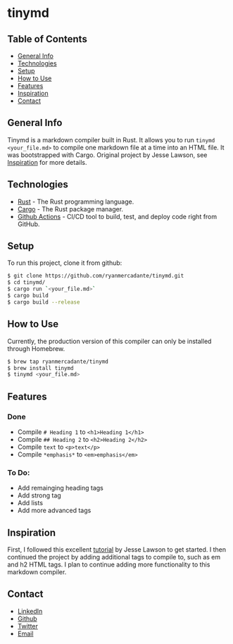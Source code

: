# tinymd

## Table of Contents

- [General Info](#general-info)
- [Technologies](#technologies)
- [Setup](#setup)
- [How to Use](#how-to-use)
- [Features](#features)
- [Inspiration](#inspiration)
- [Contact](#contact)

## General Info

Tinymd is a markdown compiler built in Rust. It allows you to run `tinymd <your_file.md>` to compile one markdown file at a time into an HTML file. It was bootstrapped with Cargo. Original project by Jesse Lawson, see [Inspiration](#inspiration) for more details.


## Technologies

- [Rust](https://www.rust-lang.org/) - The Rust programming language.
- [Cargo](https://doc.rust-lang.org/stable/cargo/) - The Rust package manager.
- [Github Actions](https://github.com/features/actions) - CI/CD tool to build, test, and deploy code right from GitHub.

## Setup

To run this project, clone it from github:

```bash
$ git clone https://github.com/ryanmercadante/tinymd.git
$ cd tinymd/
$ cargo run `<your_file.md>`
$ cargo build 
$ cargo build --release
```

## How to Use

Currently, the production version of this compiler can only be installed through Homebrew.

```bash
$ brew tap ryanmercadante/tinymd
$ brew install tinymd
$ tinymd <your_file.md>
```

## Features

### Done

- Compile `# Heading 1` to `<h1>Heading 1</h1>`
- Compile `## Heading 2` to `<h2>Heading 2</h2>`
- Compile `text` to `<p>text</p>`
- Compile `*emphasis*` to `<em>emphasis</em>`

### To Do:

- Add remainging heading tags
- Add strong tag
- Add lists
- Add more advanced tags

## Inspiration

First, I followed this excellent [tutorial](https://jesselawson.org/rust/getting-started-with-rust-by-building-a-tiny-markdown-compiler/) by Jesse Lawson to get started. I then continued the project by adding additional tags to compile to, such as em and h2 HTML tags. I plan to continue adding more functionality to this markdown compiler.

## Contact

- [LinkedIn](https://www.linkedin.com/in/ryan-mercadante-11a035152/)
- [Github](https://www.github.com/ryanmercadante)
- [Twitter](https://twitter.com/RyanMercadante)
- [Email](mailto:ryan.a.mercadante@gmail.com)

